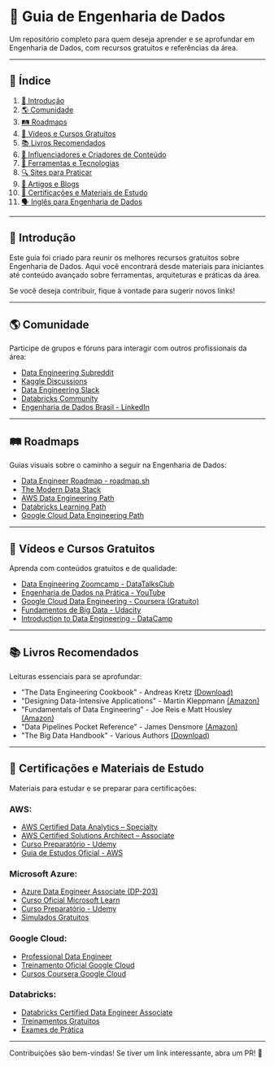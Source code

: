 # 📌 Guia de Engenharia de Dados

Um repositório completo para quem deseja aprender e se aprofundar em Engenharia de Dados, com recursos gratuitos e referências da área.

---

## 📖 Índice
1. [📌 Introdução](#-introdução)  
2. [🌎 Comunidade](#-comunidade)  
3. [🛤️ Roadmaps](#-roadmaps)  
4. [🎥 Vídeos e Cursos Gratuitos](#-vídeos-e-cursos-gratuitos)  
5. [📚 Livros Recomendados](#-livros-recomendados)  
6. [📢 Influenciadores e Criadores de Conteúdo](#-influenciadores-e-criadores-de-conteúdo)  
7. [🔧 Ferramentas e Tecnologias](#-ferramentas-e-tecnologias)  
8. [🔍 Sites para Praticar](#-sites-para-praticar)  
9. [📑 Artigos e Blogs](#-artigos-e-blogs)  
10. [📜 Certificações e Materiais de Estudo](#-certificações-e-materiais-de-estudo)  
11. [🗣️ Inglês para Engenharia de Dados](#-inglês-para-engenharia-de-dados)  

---

## 📌 Introdução
Este guia foi criado para reunir os melhores recursos gratuitos sobre Engenharia de Dados. Aqui você encontrará desde materiais para iniciantes até conteúdo avançado sobre ferramentas, arquiteturas e práticas da área.

Se você deseja contribuir, fique à vontade para sugerir novos links!

---

## 🌎 Comunidade
Participe de grupos e fóruns para interagir com outros profissionais da área:
- [Data Engineering Subreddit](https://www.reddit.com/r/dataengineering/)
- [Kaggle Discussions](https://www.kaggle.com/discussions)
- [Data Engineering Slack](https://dataeng.slack.com/)
- [Databricks Community](https://community.databricks.com/)
- [Engenharia de Dados Brasil - LinkedIn](https://www.linkedin.com/groups/)

---

## 🛤️ Roadmaps
Guias visuais sobre o caminho a seguir na Engenharia de Dados:
- [Data Engineer Roadmap - roadmap.sh](https://roadmap.sh/data-engineer)
- [The Modern Data Stack](https://moderndatastack.xyz/)
- [AWS Data Engineering Path](https://aws.amazon.com/training/learning-paths/data-analytics/)
- [Databricks Learning Path](https://www.databricks.com/learn/training)
- [Google Cloud Data Engineering Path](https://cloud.google.com/training/data-analytics/)

---

## 🎥 Vídeos e Cursos Gratuitos
Aprenda com conteúdos gratuitos e de qualidade:
- [Data Engineering Zoomcamp - DataTalksClub](https://github.com/DataTalksClub/data-engineering-zoomcamp)
- [Engenharia de Dados na Prática - YouTube](https://www.youtube.com/playlist?list=PL5aY_NrL1rjkQHHxwSABWgupU49LjU-iS)
- [Google Cloud Data Engineering - Coursera (Gratuito)](https://www.coursera.org/specializations/gcp-data-machine-learning)
- [Fundamentos de Big Data - Udacity](https://www.udacity.com/course/intro-to-big-data--ud617)
- [Introduction to Data Engineering - DataCamp](https://www.datacamp.com/courses/introduction-to-data-engineering)

---

## 📚 Livros Recomendados
Leituras essenciais para se aprofundar:
- "The Data Engineering Cookbook" - Andreas Kretz [(Download)](https://github.com/andkret/Cookbook)
- "Designing Data-Intensive Applications" - Martin Kleppmann [(Amazon)](https://www.amazon.com.br/Designing-Data-Intensive-Applications-Reliable-Maintainable/dp/1449373321)
- "Fundamentals of Data Engineering" - Joe Reis e Matt Housley [(Amazon)](https://www.amazon.com/Fundamentals-Data-Engineering-Reliable-Resilient/dp/1098108302)
- "Data Pipelines Pocket Reference" - James Densmore [(Amazon)](https://www.amazon.com/Data-Pipelines-Pocket-Reference-Processing/dp/1492087848)
- "The Big Data Handbook" - Various Authors [(Download)](https://bigdatahandbook.com/)

---

## 📜 Certificações e Materiais de Estudo
Materiais para estudar e se preparar para certificações:

### **AWS:**
- [AWS Certified Data Analytics – Specialty](https://aws.amazon.com/certification/certified-data-analytics-specialty/)
- [AWS Certified Solutions Architect – Associate](https://aws.amazon.com/certification/certified-solutions-architect-associate/)
- [Curso Preparatório - Udemy](https://www.udemy.com/course/aws-certified-data-analytics-specialty/)
- [Guia de Estudos Oficial - AWS](https://d1.awsstatic.com/training-and-certification/docs-data-analytics-specialty/AWS-Certified-Data-Analytics-Specialty_Exam-Guide.pdf)

### **Microsoft Azure:**
- [Azure Data Engineer Associate (DP-203)](https://learn.microsoft.com/en-us/certifications/azure-data-engineer/)
- [Curso Oficial Microsoft Learn](https://learn.microsoft.com/en-us/training/paths/data-engineer/)
- [Curso Preparatório - Udemy](https://www.udemy.com/course/exam-dp-203-data-engineering-on-microsoft-azure/)
- [Simulados Gratuitos](https://www.examtopics.com/exams/microsoft/dp-203/)

### **Google Cloud:**
- [Professional Data Engineer](https://cloud.google.com/certification/data-engineer)
- [Treinamento Oficial Google Cloud](https://cloud.google.com/training/)
- [Cursos Coursera Google Cloud](https://www.coursera.org/professional-certificates/google-cloud-data-engineer)

### **Databricks:**
- [Databricks Certified Data Engineer Associate](https://www.databricks.com/learn/certification/data-engineer-associate)
- [Treinamentos Gratuitos](https://www.databricks.com/learn/training)
- [Exames de Prática](https://community.databricks.com/)

---

Contribuições são bem-vindas! Se tiver um link interessante, abra um PR! 🚀
